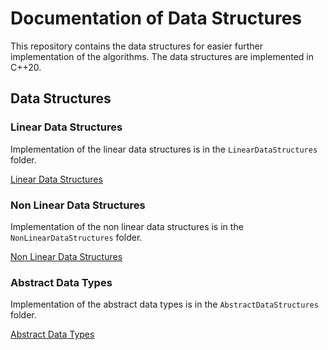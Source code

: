 # Documentation of Data Structures

This repository contains the data structures for easier further implementation of the algorithms. The data structures are implemented in C++20.

## Data Structures

### Linear Data Structures

Implementation of the linear data structures is in the `LinearDataStructures` folder.

[Linear Data Structures](LinearDataStructures/LinearDataStructures.md)

### Non Linear Data Structures

Implementation of the non linear data structures is in the `NonLinearDataStructures` folder.

[Non Linear Data Structures](NonLinearDataStructures/NonLinearDataStructures.md)

### Abstract Data Types

Implementation of the abstract data types is in the `AbstractDataStructures` folder.

[Abstract Data Types](AbstractDataTypes/AbstractDataTypes.md)
